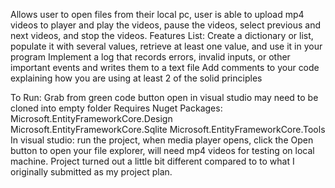 Allows user to open files from their local pc, user is able to upload mp4 videos to player and play the videos, pause the videos, select previous and next videos, and stop the videos.
Features List:
Create a dictionary or list, populate it with several values, retrieve at least one value, and use it in your program
Implement a log that records errors, invalid inputs, or other important events and writes them to a text file
Add comments to your code explaining how you are using at least 2 of the solid principles

To Run: 
Grab from green code button
open in visual studio
may need to be cloned into empty folder
Requires Nuget Packages:
Microsoft.EntityFrameworkCore.Design
Microsoft.EntityFrameworkCore.Sqlite
Microsoft.EntityFrameworkCore.Tools
In visual studio: run the project, when media player opens, click the Open button to open your file explorer, will need mp4 videos for testing on local machine.
Project turned out a little bit different compared to to what I originally submitted as my project plan.



